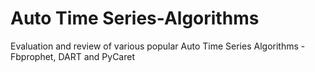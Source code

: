 # Auto Time Series-Algorithms
Evaluation and review of various popular Auto Time Series Algorithms - Fbprophet, DART and PyCaret
